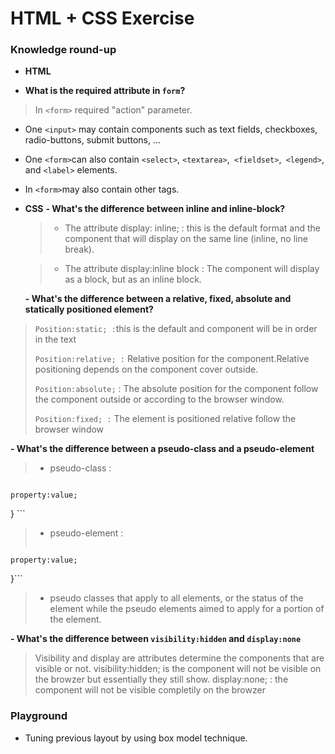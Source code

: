 # HTML + CSS Exercise

### Knowledge round-up

- **HTML**

-  **What is the required attribute in `form`?**

> In ```<form>``` required "action"  parameter.
- One ```<input>``` may contain components  such as text fields, checkboxes, radio-buttons, submit buttons, ... 
- One ```<form>```can also contain ```<select>```, ```<textarea>```,``` <fieldset>```,``` <legend>```, and ```<label>``` elements.
- In ```<form>```may also contain other tags.

- **CSS**
  **- What's the difference between inline and inline-block?**
  
  >- The attribute display: inline; :  this is the default format and the component that will display on the same line (inline, no line break).
  
  >- The attribute display:inline block : The component will display as a block, but as an inline block.
  
  **- What's the difference between a relative, fixed, absolute and statically positioned element?**
> ```Position:static; :```this is the default and component will be in order in the text
> 
>```Position:relative; :``` Relative position for the component.Relative positioning depends on the component cover outside.
>
>```Position:absolute;``` : The absolute position for the component follow the component outside or according to the browser window.
>
>```Position:fixed; :``` The element is positioned relative follow the browser window

 **- What's the difference between a pseudo-class and a pseudo-element**
 
  >- pseudo-class : 
  
  >```selector:pseudo-class {
    property:value;
} ```

  >- pseudo-element : 
  >```selector::pseudo-element {
    property:value;
}```

  >- pseudo classes that apply to all elements, or the status of the element while the pseudo elements aimed to apply for a portion of the element. 
  
  **- What's the difference between `visibility:hidden` and `display:none`**
  
>Visibility and display are attributes determine the components that are visible or not.
>visibility:hidden; is the component will not be visible on the browzer but essentially they still show.
>display:none; : the component will not be visible completily  on the browzer  

### Playground

- Tuning previous layout by using box model technique.
